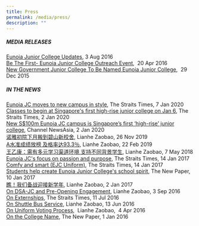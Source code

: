 ```yaml
---
title: Press
permalink: /media/press/
description: ""
---
```

##### MEDIA RELEASES

[Eunoia Junior College Updates](https://eunoiajc.moe.edu.sg/wp-content/uploads/2016/08/2016-08-03-Eunoia-Junior-College-Updates.pdf), 3 Aug 2016  
[Be The First- Eunoia Junior College Outreach Event](https://eunoiajc.moe.edu.sg/wp-content/uploads/2016/08/2016-04-20-Be-The-First.zip),  20 Apr 2016  
[New Government Junior College To Be Named Eunoia Junior College](https://www.moe.gov.sg/news/press-releases/new-government-junior-college-to-be-named-eunoia-junior-college),  29 Dec 2015

##### IN THE NEWS

[Eunoia JC moves to new campus in style](https://www.straitstimes.com/singapore/eunoia-jc-moves-to-new-campus-in-style), The Straits Times, 7 Jan 2020  
[Classes to begin at Singapore's first high-rise junior college on Jan 6](https://www.straitstimes.com/singapore/classes-to-begin-at-singapores-first-high-rise-junior-college-on-jan-6), The Straits Times, 2 Jan 2020  
[New S$100m Eunoia JC campus is Singapore’s first ‘high-rise’ junior college](https://www.channelnewsasia.com/news/singapore/new-eunoia-jc-campus-sin-ming-high-rise-12208620), Channel NewsAsia, 2 Jan 2020   
[诺雅初院下月搬到碧山新校舍](https://www.zaobao.com.sg/znews/singapore/story20191126-1008241), Lianhe Zaobao, 26 Nov 2019   
[A水准成绩放榜 及格率达93.3％](https://www.zaobao.com.sg/realtime/singapore/story20190222-934081), Lianhe Zaobao, 22 Feb 2019   
[王乙康：需有多元学习渠道环境 支持不同背景学生](https://www.zaobao.com.sg/znews/singapore/story20180507-856670), Lianhe Zaobao, 7 May 2018  
[Eunoia JC's focus on passion and purpose](https://www.straitstimes.com/singapore/education/eunoia-jcs-focus-on-passion-purpose), The Straits Times, 14 Jan 2017   
[Comfy and smart (EJC Uniform)](https://www.straitstimes.com/singapore/education/comfy-and-smart), The Straits Times, 14 Jan 2017  
[Students help create Eunoia Junior College's school spirit](https://www.tnp.sg/news/singapore/students-help-create-eunoia-junior-colleges-school-spirit), The New Paper, 10 Jan 2017   
[瞧！我们备战迎接新学年](https://www.zaobao.com.sg/news/singapore/story20170102-708611), Lianhe Zaobao, 2 Jan 2017  
[On DSA-JC and Pre-Opening Engagement](https://www.zaobao.com.sg/news/advance/story20160903-662185), Lianhe Zaobao, 3 Sep 2016  
[On Externships](https://www.straitstimes.com/singapore/education/externships-growing-in-popularity-here), The Straits Times, 11 Jul 2016   
[On Shuttle Bus Service](https://www.zaobao.com.sg/node/628222), Lianhe Zaobao, 13 Jun 2016   
[On Uniform Voting Process](https://www.zaobao.com.sg/lifestyle/education/live/story20160404-600704),  Lianhe Zaobao,  4 Apr 2016   
[On the College Name](https://www.tnp.sg/news/singapore-news/eunoia-or-ev-nee-ah-jc-principal-explains-why-name-was-chosen#sthash.yVWAWNWe.dpuf), The New Paper, 1 Jan 2016